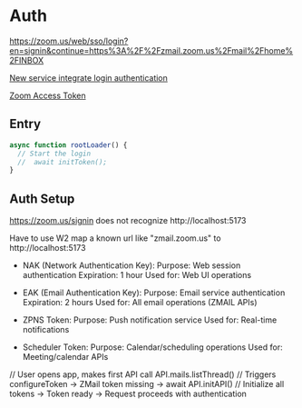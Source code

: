 # Auth

https://zoom.us/web/sso/login?en=signin&continue=https%3A%2F%2Fzmail.zoom.us%2Fmail%2Fhome%2FINBOX

[New service integrate login authentication](https://zoomvideo.atlassian.net/wiki/spaces/ZW/pages/2971539884/New+service+integrate+login+authentication)

[Zoom Access Token](https://zoomvideo.atlassian.net/wiki/spaces/SDKPlatform/pages/2359099527/ZAK+Token)

## Entry

```js
async function rootLoader() {
  // Start the login
  //  await initToken();
}
```

## Auth Setup

https://zoom.us/signin does not recognize http://localhost:5173

Have to use W2 map a known url like "zmail.zoom.us" to http://localhost:5173

- NAK (Network Authentication Key):
  Purpose: Web session authentication
  Expiration: 1 hour
  Used for: Web UI operations

- EAK (Email Authentication Key):
  Purpose: Email service authentication
  Expiration: 2 hours
  Used for: All email operations (ZMAIL APIs)

- ZPNS Token:
  Purpose: Push notification service
  Used for: Real-time notifications

- Scheduler Token:
  Purpose: Calendar/scheduling operations
  Used for: Meeting/calendar APIs

// User opens app, makes first API call
API.mails.listThread() // Triggers configureToken
→ ZMail token missing
→ await API.initAPI() // Initialize all tokens
→ Token ready
→ Request proceeds with authentication
